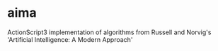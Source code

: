 aima
====

ActionScript3 implementation of algorithms from Russell and Norvig's 'Artificial Intelligence: A Modern Approach'